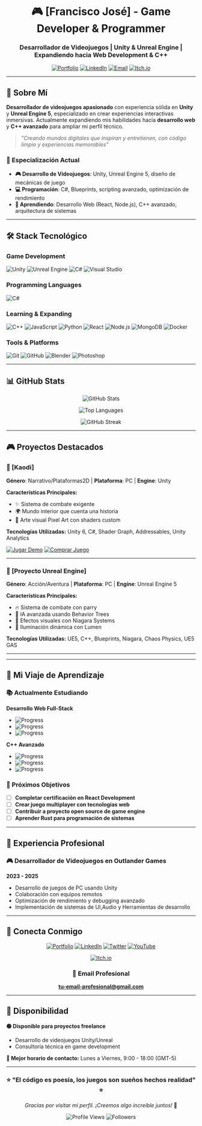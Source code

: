 <div align="center">

# 🎮 [Francisco José] - Game Developer & Programmer

### Desarrollador de Videojuegos | Unity & Unreal Engine | Expandiendo hacia Web Development & C++

[![Portfolio](https://img.shields.io/badge/Portfolio-FF5722?style=for-the-badge&logo=todoist&logoColor=white)](https://tu-portfolio.com)
[![LinkedIn](https://img.shields.io/badge/LinkedIn-0077B5?style=for-the-badge&logo=linkedin&logoColor=white)](https://www.linkedin.com/in/fjmm01/)
[![Email](https://img.shields.io/badge/Email-D14836?style=for-the-badge&logo=gmail&logoColor=white)](mailto:fjmurillomunoz@gmail.com)
[![Itch.io](https://img.shields.io/badge/Itch.io-FA5C5C?style=for-the-badge&logo=itchdotio&logoColor=white)](https://fjmm-01.itch.io/)

---

</div>

## 🚀 Sobre Mí

**Desarrollador de videojuegos apasionado** con experiencia sólida en **Unity** y **Unreal Engine 5**, especializado en crear experiencias interactivas inmersivas. Actualmente expandiendo mis habilidades hacia **desarrollo web** y **C++ avanzado** para ampliar mi perfil técnico.

> *"Creando mundos digitales que inspiran y entretienen, con código limpio y experiencias memorables"*

### 🎯 Especialización Actual
- **🎮 Desarrollo de Videojuegos**: Unity, Unreal Engine 5, diseño de mecánicas de juego
- **💻 Programación**: C#, Blueprints, scripting avanzado, optimización de rendimiento
- **🌱 Aprendiendo**: Desarrollo Web (React, Node.js), C++ avanzado, arquitectura de sistemas

---

## 🛠️ Stack Tecnológico

### Game Development
![Unity](https://img.shields.io/badge/Unity-100000?style=for-the-badge&logo=unity&logoColor=white)
![Unreal Engine](https://img.shields.io/badge/Unreal%20Engine-313131?style=for-the-badge&logo=unreal-engine&logoColor=white)
![C#](https://img.shields.io/badge/C%23-239120?style=for-the-badge&logo=c-sharp&logoColor=white)
![Visual Studio](https://img.shields.io/badge/Visual%20Studio-5C2D91.svg?style=for-the-badge&logo=visual-studio&logoColor=white)

### Programming Languages
![C#](https://img.shields.io/badge/C%23-239120?style=for-the-badge&logo=c-sharp&logoColor=white)


### Learning & Expanding
![C++](https://img.shields.io/badge/C++-00599C?style=for-the-badge&logo=c%2B%2B&logoColor=white)
![JavaScript](https://img.shields.io/badge/JavaScript-F7DF1E?style=for-the-badge&logo=javascript&logoColor=black)
![Python](https://img.shields.io/badge/Python-3776AB?style=for-the-badge&logo=python&logoColor=white)
![React](https://img.shields.io/badge/React-20232A?style=for-the-badge&logo=react&logoColor=61DAFB)
![Node.js](https://img.shields.io/badge/Node.js-43853D?style=for-the-badge&logo=node.js&logoColor=white)
![MongoDB](https://img.shields.io/badge/MongoDB-4EA94B?style=for-the-badge&logo=mongodb&logoColor=white)
![Docker](https://img.shields.io/badge/Docker-2496ED?style=for-the-badge&logo=docker&logoColor=white)

### Tools & Platforms
![Git](https://img.shields.io/badge/Git-F05032?style=for-the-badge&logo=git&logoColor=white)
![GitHub](https://img.shields.io/badge/GitHub-100000?style=for-the-badge&logo=github&logoColor=white)
![Blender](https://img.shields.io/badge/Blender-F5792A?style=for-the-badge&logo=blender&logoColor=white)
![Photoshop](https://img.shields.io/badge/Adobe%20Photoshop-31A8FF?style=for-the-badge&logo=Adobe%20Photoshop&logoColor=black)

---

## 📊 GitHub Stats

<div align="center">

![GitHub Stats](https://github-readme-stats.vercel.app/api?username=fjmm01&show_icons=true&theme=radical&include_all_commits=true&count_private=true) 

![Top Languages](https://github-readme-stats.vercel.app/api/top-langs/?fjmm01&layout=compact&theme=radical&langs_count=8) 

![GitHub Streak](https://github-readme-streak-stats.herokuapp.com/?fjmm01&theme=radical)

</div>

---

## 🎮 Proyectos Destacados

### 🌟 [Kaodi]
**Género**: Narrativo/Plataformas2D | **Plataforma**: PC | **Engine**: Unity

<!-- Aquí iría un GIF animado del gameplay -->


**Características Principales:**
- ✨ Sistema de combate exigente
- 🌍 Mundo interior que cuenta una historia
- 🎨 Arte visual Pixel Art con shaders custom

**Tecnologías Utilizadas:** Unity 6, C#, Shader Graph, Addressables, Unity Analytics

[![Jugar Demo](https://img.shields.io/badge/🎮_Jugar_Demo-FF5722?style=for-the-badge)](https://store.steampowered.com/app/3325580/Kaodi_Demo/)
[![Comprar Juego](https://img.shields.io/badge/📂_Comprar_Juego-000000?style=for-the-badge&logo=steam)](https://store.steampowered.com/app/3325570/Kaodi/)

---

### 🚀 [Proyecto Unreal Engine]
**Género**: Acción/Aventura | **Plataforma**: PC | **Engine**: Unreal Engine 5

<!-- Aquí iría un GIF o screenshot del proyecto UE5 -->


**Características Principales:**
- 🔥 Sistema de combate con parry
- 🎯 IA avanzada usando Behavior Trees
- 🌟 Efectos visuales con Niagara Systems 
- 🎨 Iluminación dinámica con Lumen 

**Tecnologías Utilizadas:** UE5, C++, Blueprints, Niagara, Chaos Physics, UE5 GAS



---



---

## 🌱 Mi Viaje de Aprendizaje

### 📚 Actualmente Estudiando

**Desarrollo Web Full-Stack**
- ![Progress](https://progress-bar.dev/75/?title=React&width=300&color=61DAFB)
- ![Progress](https://progress-bar.dev/60/?title=Node.js&width=300&color=43853D)
- ![Progress](https://progress-bar.dev/45/?title=MongoDB&width=300&color=4EA94B)

**C++ Avanzado**
- ![Progress](https://progress-bar.dev/70/?title=STL&width=300&color=00599C)
- ![Progress](https://progress-bar.dev/55/?title=Memory%20Management&width=300&color=00599C)
- ![Progress](https://progress-bar.dev/40/?title=Multithreading&width=300&color=00599C)

### 🎯 Próximos Objetivos
- [ ] **Completar certificación en React Development**
- [ ] **Crear juego multiplayer con tecnologías web**
- [ ] **Contribuir a proyecto open source de game engine**
- [ ] **Aprender Rust para programación de sistemas**

---

## 💼 Experiencia Profesional

### 🎮 Desarrollador de Videojuegos en Outlander Games
**2023 - 2025**
- Desarrollo de juegos de PC usando Unity
- Colaboración con equipos remotos
- Optimización de rendimiento y debugging avanzado
- Implementación de sistemas de UI,Audio y Herramientas de desarrollo



---

## 🔗 Conecta Conmigo

<div align="center">

[![Portfolio](https://img.shields.io/badge/🌐_Portfolio-FF5722?style=for-the-badge)](https://tu-portfolio.com)
[![LinkedIn](https://img.shields.io/badge/💼_LinkedIn-0077B5?style=for-the-badge&logo=linkedin&logoColor=white)](https://www.linkedin.com/in/fjmm01/)
[![Twitter](https://img.shields.io/badge/🐦_Twitter-1DA1F2?style=for-the-badge&logo=twitter&logoColor=white)](https://x.com/fjmm_01)
[![YouTube](https://img.shields.io/badge/🎬_YouTube-FF0000?style=for-the-badge&logo=youtube&logoColor=white)](https://www.youtube.com/channel/UCrKGebPpfVSojD6rQFYQr8w)


[![Itch.io](https://img.shields.io/badge/🎮_Itch.io-FA5C5C?style=for-the-badge&logo=itchdotio&logoColor=white)](https://fjmm-01.itch.io/)


### 📧 Email Profesional
**[tu-email-profesional@gmail.com](mailto:fjmurillomunoz@gmail.com)**

</div>

---

## 🎯 Disponibilidad

**🟢 Disponible para proyectos freelance**
- Desarrollo de videojuegos Unity/Unreal
- Consultoría técnica en game development


**📅 Mejor horario de contacto:** Lunes a Viernes, 9:00 - 18:00 (GMT-5)

---

<div align="center">

### ⭐ "El código es poesía, los juegos son sueños hechos realidad" ⭐

*Gracias por visitar mi perfil. ¡Creemos algo increíble juntos!* 🚀

![Profile Views](https://komarev.com/ghpvc/?username=fjmm01&color=blueviolet&style=for-the-badge)
![Followers](https://img.shields.io/github/followers/fjmm01?style=for-the-badge&color=blue)

</div>
